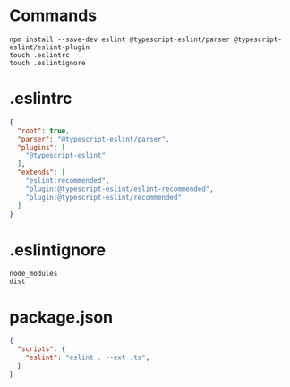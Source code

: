# Commands
```
npm install --save-dev eslint @typescript-eslint/parser @typescript-eslint/eslint-plugin
touch .eslintrc
touch .eslintignore
```


# .eslintrc
```json
{
  "root": true,
  "parser": "@typescript-eslint/parser",
  "plugins": [
    "@typescript-eslint"
  ],
  "extends": [
    "eslint:recommended",
    "plugin:@typescript-eslint/eslint-recommended",
    "plugin:@typescript-eslint/recommended"
  ]
}
```
# .eslintignore
```
node_modules
dist
```

# package.json
```json
{
  "scripts": {
    "eslint": "eslint . --ext .ts",
  }
}
```